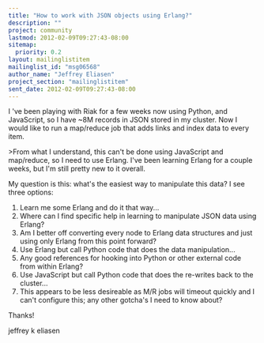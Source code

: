 ```yaml
---
title: "How to work with JSON objects using Erlang?"
description: ""
project: community
lastmod: 2012-02-09T09:27:43-08:00
sitemap:
  priority: 0.2
layout: mailinglistitem
mailinglist_id: "msg06568"
author_name: "Jeffrey Eliasen"
project_section: "mailinglistitem"
sent_date: 2012-02-09T09:27:43-08:00
---
```



I 've been playing with Riak for a few
weeks now using Python, and JavaScript, so I have ~8M records in JSON
stored in my cluster. Now I would like to run a map/reduce job that adds
links and index data to every item.

&gt;From what I understand, this can't be done using JavaScript and map/reduce,
so I need to use Erlang. I've been learning Erlang for a couple weeks, but
I'm still pretty new to it overall.

My question is this: what's the easiest way to manipulate this data? I see
three options:

 1. Learn me some Erlang and do it that way...
 1. Where can I find specific help in learning to manipulate JSON data
 using Erlang?
 2. Am I better off converting every node to Erlang data structures
 and just using only Erlang from this point forward?
 2. Use Erlang but call Python code that does the data manipulation...
 1. Any good references for hooking into Python or other external code
 from within Erlang?
 3. Use JavaScript but call Python code that does the re-writes back to
 the cluster...
 1. This appears to be less desireable as M/R jobs will timeout
 quickly and I can't configure this; any other gotcha's I need to
know about?


Thanks!

jeffrey k eliasen
